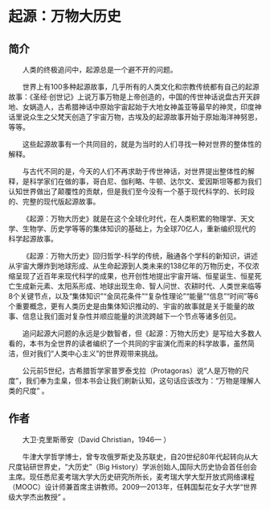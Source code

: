 # 起源：万物大历史

## 简介

&emsp;&emsp;人类的终极追问中，起源总是一个避不开的问题。

&emsp;&emsp;世界上有100多种起源故事，几乎所有的人类文化和宗教传统都有自己的起源故事：《圣经·创世记》上说万事万物是上帝创造的，中国的传世神话说盘古开天辟地、女娲造人，古希腊神话中原始宇宙起始于大地女神盖亚等最早的神灵，印度神话里说众生之父梵天创造了宇宙万物，古埃及的起源故事开始于原始海洋神努恩，等等。

&emsp;&emsp;这些起源故事有一个共同目的，就是为当时的人们寻找一种对世界的整体性的解释。

&emsp;&emsp;与古代不同的是，今天的人们不再求助于传世神话，对世界提出整体性的解释，是科学家们在做的事，哥白尼、伽利略、牛顿、达尔文、爱因斯坦等都为我们认知世界做出了颠覆性的贡献，但是我们至今没有一个基于现代科学的、长时段的、完整的现代版起源故事。

&emsp;&emsp;《起源：万物大历史》就是在这个全球化时代，在人类积累的物理学、天文学、生物学、历史学等等的集体知识的基础上，为全球70亿人，重新编织现代的科学起源故事。

&emsp;&emsp;《起源：万物大历史》回归哲学-科学的传统，融通各个学科的新知识，讲述从宇宙大爆炸到地球形成、从生命起源到人类未来的138亿年的万物历史，不仅浓缩呈现了近百年来现代科学的成果，也开创性地提出宇宙开端、恒星诞生、恒星死亡生成新元素、太阳系形成、地球出现生命、智人问世、农耕时代、人类世来临等8个关键节点，以及“集体知识”“金凤花条件”“复杂性理论”“能量”“信息”“时间”等6个重要概念，更有人类历史是由集体知识推动的、宇宙的故事就是关于能量的故事、信息让我们面对复杂性并顺应能量的洪流跨越下一个节点等诸多创见。

&emsp;&emsp;追问起源大问题的永远是少数智者，但《起源：万物大历史》是写给大多数人看的，本书为全世界的读者编织了一个共同的宇宙演化而来的科学故事，虽然简洁，但对我们“人类中心主义”的世界观带来挑战。

&emsp;&emsp;公元前5世纪，古希腊哲学家普罗泰戈拉（Protagoras）说“人是万物的尺度”，我们奉为圭臬，但本书会让我们刷新认知，这句话应该改为：“万物是理解人类的尺度” 。



## 作者

&emsp;&emsp;大卫·克里斯蒂安（David Christian，1946— ）

&emsp;&emsp;牛津大学哲学博士，曾专攻俄罗斯史及苏联史，自20世纪80年代起转向从大尺度钻研世界史，“大历史”（Big History）学派创始人,国际大历史协会首任创会主席。现任悉尼麦考瑞大学大历史研究所所长，麦考瑞大学大型开放式网络课程（MOOC）设计师兼首席主讲教师。2009—2013年，任韩国梨花女子大学“世界级大学杰出教授” 。

